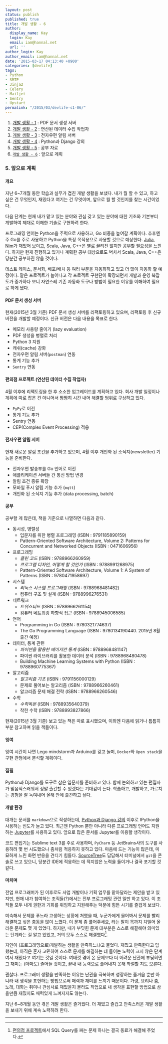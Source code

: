 ```yaml
---
layout: post
status: publish
published: true
title: 개발 생활 - 6
author:
  display_name: Kay
  login: Kay
  email: iam@hannal.net
  url: ''
author_login: Kay
author_email: iam@hannal.net
date: '2015-03-17 04:13:40 +0900'
categories: [devlife]
tags:
- Python
- SMTP
- Jinja2
- Celery
- Mailjet
- Sentry
- Upstart
permalink: "/2015/03/devlife-s1-06/"
---
```


1. [개발 생활 - 1](http://blog.hannal.com/2015/02/devlife-s1-01/) : PDF 문서 생성 서버
2. [개발 생활 - 2](http://blog.hannal.com/2015/02/devlife-s1-02/) : 연산된 데이터 수집 작업자
3. [개발 생활 - 3](http://blog.hannal.com/2015/03/devlife-s1-03/) : 전자우편 알림 서버
4. [개발 생활 - 4](http://blog.hannal.com/2015/03/devlife-s1-04/) : Python과 Django 강의
5. [개발 생활 - 5](http://blog.hannal.com/2015/03/devlife-s1-05/) : 공부 자료
6. [`개발 생활 - 6`](http://blog.hannal.com/2015/03/devlife-s1-06/) : 앞으로 계획

### 5. 앞으로 계획

#### 개요

지난 6~7개월 동안 학습과 실무가 겹친 개발 생활을 보냈다. 내가 뭘 할 수 있고, 하고 싶은 건 무엇인지, 재밌다고 여기는 건 무엇이며, 앞으로 뭘 할 것인지를 찾는 시간이었다.

다음 단계는 현재 내가 맡고 있는 분야와 관심 갖고 있는 분야에 대한 기초와 기본부터 계발하여 제대로 이해한 기술로 구현하려 한다.

프로그래밍 언어는 Python을 주력으로 사용하고, Go 비중을 높여갈 계획이다. 추후엔 주 Go를 주로 사용하고 Python을 특정 목적용으로 사용할 것으로 예상한다. [Julia](http://julialang.org/), [Nim](http://nim-lang.org/)가 재밌어 보이고, Scala, Java, C++은 별로 끌리진 않지만 공부할 필요성을 느낀다. 하지만 현재 진행하고 있거나 계획한 공부 대상으로도 벅차서 Scala, Java, C++은 당분간 공부하진 않을 것이다.

테스트 케이스, 문서화, 배포/배치 등 여러 부분을 자동화하고 있고 더 많이 자동화 할 예정이다. 맡은 프로젝트가 늘어나고 각 프로젝트 구현단이 확장되면서 개발과 운영 복잡도가 증가하다 보니 자연스레 기존 자동화 도구나 방법이 필요한 이유를 이해하여 필요로 하게 됐다.

#### PDF 문서 생성 서버

현재(2015년 3월 기준) PDF 문서 생성 서버를 리팩토링하고 있으며, 리팩토링 후 신규 버전을 개발할 예정이다. 신규 버전은 다음 내용을 목표로 한다.

- 메모리 사용량 줄이기 (lazy evaluation)
- PDF 생성을 병렬로 처리
- Python 3 지원
- 캐쉬(cache) 강화
- 전자우편 알림 서버(`postman`) 연동
- 통계 기능 추가
- `Sentry` 연동

#### 편의점 프로젝트 (연산된 데이터 수집 작업자)

4월 이후에 리팩토링을 한 후 소소한 업그레이드를 계획하고 있다. 회사 개발 일정이나 계획에 따로 잡은 건 아니어서 짬짬히 시간 내어 해결할 범위로 구상하고 있다.

- `PyPy`로 이전
- 통계 기능 추가
- Sentry 연동
- CEP(Complex Event Processing) 적용

#### 전자우편 알림 서버

현재 새로운 알림 조건을 추가하고 있으며, 4월 이후 개인화 된 소식지(newsletter) 기능을 준비한다.

- 전자우편 발송부를 Go 언어로 이전
- 애플리케이션 서버들 간 통신 방법 변경
- 알림 조건 종류 확장
- 모바일 푸시 알림 기능 추가 (`mqtt`)
- 개인화 된 소식지 기능 추가 (data processing, batch)

#### 공부

공부할 게 많은데, 책을 기준으로 나열하면 다음과 같다.

- 동시성, 병렬성
    + 입문자를 위한 병렬 프로그래밍 (ISBN : 9791185890159)
    + Pattern-Oriented Software Architecture, Volume 2: Patterns for Concurrent and Networked Objects (ISBN : 0471606956)
- 프로그래밍
    + *클린 코드* (ISBN : 9788966260959)
    + *프로그램 디자인, 어떻게 할 것인가* (ISBN : 9788991268975)
    + Pattern-Oriented Software Architecture, Volume 1: A System of Patterns (ISBN : 9780471958697)
- 시스템
    + *리눅스 시스템 프로그래밍* (ISBN : 9788968481482)
    + 컴퓨터 구조 및 설계 (ISBN : 9788996276531)
- 네트워크
    + *트위스티드* (ISBN : 9788966261154)
    + 컴퓨터 네트워킹 하향식 접근 (ISBN : 9788945006585)
- 언어
    + Programming in Go (ISBN : 9780321774637)
    + The Go Programming Language (ISBN : 9780134190440. 2015년 8월 출간 예정)
- 데이터, 통계 관련
    + *파이썬을 활용한 베이지안 통계* (ISBN : 9788968481147)
    + 파이썬 라이브러리를 활용한 데이터 분석 (ISBN : 9788968480478)
    + Building Machine Learning Systems with Python (ISBN : 9788960775367)
- 알고리즘
    + *알고리즘 기초* (ISBN : 9791156000129)
    + 문제로 풀어보는 알고리즘 (ISBN : 9788966260461)
    + 알고리즘 문제 해결 전략 (ISBN : 9788966260546)
- 수학
    + *수학독본* (ISBN : 9788935640379)
    + 착한 수학 (ISBN : 9788993827866)

현재(2015년 3월 기준) 보고 있는 책은 따로 표시했으며, 이외엔 다음에 읽거나 틈틈히 부분 참고하며 읽을 책들이다.

#### 잉여

잉여 시간이 나면 Lego mindstorm과 Arduino를 갖고 놀며, `Docker`와 `Open stack`을 구현 관점에서 분석할 계획이다.

#### 집필

Python과 Django를 도구로 삼은 입문서를 준비하고 있다. 함께 논의하고 있는 편집자가 믿음직스러워서 정말 출간할 수 있겠다는 기대감이 든다. 학습하고, 개발하고, 가르치는 경험을 잘 녹여내어 올해 안에 출간하고 싶다.

#### 개발 환경

대개는 문서를 `markdown`으로 작성하는데, [Python과 Django 강의](http://blog.hannal.com/2015/03/devlife-s1-04/) 이후로 IPython을 사용하는 빈도가 늘고 있다. 최근엔 Python 뿐만 아니라 다른 프로그래밍 언어도 지원하는 [Jupyter](http://jupyter.org/)를 사용하고 있다. 앞으로 많은 문서를 Jupyter를 이용할 생각이다.

코드 편집기는 Sublime text 3를 주로 사용하며, `PyCharm` 등 JetBrains사의 도구를 사용하려 몇 번 시도했으나 좀처럼 적응하지 못하고 있다. 마음에 드는 기능이 많은데, 미묘하게 느린 화면 반응을 견디기 힘들다. [SourceTree](http://www.sourcetreeapp.com/)도 답답해서 터미널에서 `git`을 콘솔로 쓰고 있으니, 당분간 IDE에 적응하는 데 적지않은 노력을 들이거나 결국 포기할 것 같다.

#### 마치며

전업 프로그래머가 된 이후로도 사업 개발이나 기획 업무를 맡아달라는 제안을 받고 있지만, 현재 내가 참여하는 조직들(?)에서는 전부 프로그래밍 관련 일만 하고 있다. 이 조직들 모두 내게 권한과 기회를 위임하고 지원해주는 덕분에 힘든 시기를 즐겁게 보냈다.

미숙해서 문제를 푸느라 고생하는 상황에 처했을 때, 누군가에게 물어봐서 문제를 빨리 해결하고 싶은 충동을 많이 느꼈다. 이 문제 좀 풀어주세요, 라는 말이 목까지 치밀어 올라온 문제도 몇 개 있었다. 하지만, 내가 부딪힌 문제 대부분은 스스로 해결해야 의미있는 단계라는 걸 알고 있었고, 거의 모두 스스로 해결했다[^1].

지인이 (프로그래밍으로)개발하는 생활을 만족하느냐고 물었다. 재밌고 만족한다고 답했는데, 아직은 혼자 고민하여 스스로 문제를 해결하는 데 들이는 노력이 크지 않은 단계여서 재밌다고 여기는 것일 것이다. 여태껏 겪어 온 문제보다 더 어려운 난관에 부딪히면 그 재미는 (아마도) 줄어들 것이고, 끝내 내 능력으로 풀어내지 못해 좌절할 지도 모른다.

괜찮다. 프로그래머 생활을 만족하는 이유는 난관을 극복하며 성장하는 즐거움 뿐만 아니라 내 생각을 표현하는 방법으로써 매력과 재미를 느끼기 때문이다. 가령, 요리나 춤, 노래, 대화는 취미나 관심사로 재밌을지 몰라도 직업으로 내 생각을 표현할 방법으로 삼을만큼 재밌지도 매력있게 느껴지지도 않는다.

지난 6~8개월 동안 겪은 개발 생활은 즐거웠다. 더 재밌고 즐겁고 만족스러운 개발 생활을 보내기 위해 계속 노력하려 한다.

----

[^1]: [편의점 프로젝트](http://blog.hannal.com/2015/02/devlife-s1-02/)에서 SQL Query를 짜는 문제 하나는 결국 동료가 해결해 주었다.




